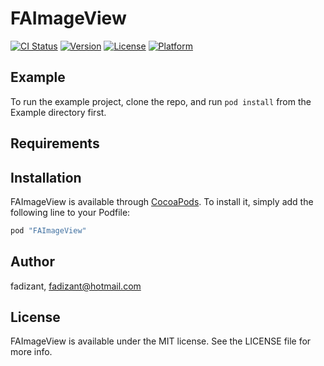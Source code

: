 # FAImageView

[![CI Status](http://img.shields.io/travis/fadizant/FAImageView.svg?style=flat)](https://travis-ci.org/fadizant/FAImageView)
[![Version](https://img.shields.io/cocoapods/v/FAImageView.svg?style=flat)](http://cocoapods.org/pods/FAImageView)
[![License](https://img.shields.io/cocoapods/l/FAImageView.svg?style=flat)](http://cocoapods.org/pods/FAImageView)
[![Platform](https://img.shields.io/cocoapods/p/FAImageView.svg?style=flat)](http://cocoapods.org/pods/FAImageView)

## Example

To run the example project, clone the repo, and run `pod install` from the Example directory first.

## Requirements

## Installation

FAImageView is available through [CocoaPods](http://cocoapods.org). To install
it, simply add the following line to your Podfile:

```ruby
pod "FAImageView"
```

## Author

fadizant, fadizant@hotmail.com

## License

FAImageView is available under the MIT license. See the LICENSE file for more info.
